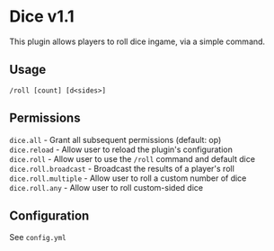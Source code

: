 # Dice v1.1 #
This plugin allows players to roll dice ingame, via a simple command.

## Usage ##
`/roll [count] [d<sides>]`

## Permissions ##
`dice.all` - Grant all subsequent permissions (default: op)    
`dice.reload` - Allow user to reload the plugin's configuration    
`dice.roll` - Allow user to use the `/roll` command and default dice    
`dice.roll.broadcast` - Broadcast the results of a player's roll    
`dice.roll.multiple` - Allow user to roll a custom number of dice    
`dice.roll.any` - Allow user to roll custom-sided dice

## Configuration ##
See `config.yml`

